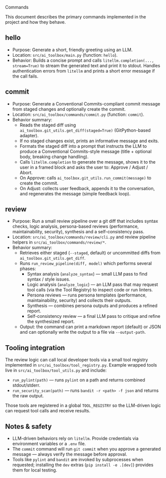 Commands

This document describes the primary commands implemented in the project and how they behave.

## hello

- Purpose: Generate a short, friendly greeting using an LLM.
- Location: `src/ai_toolbox/main.py` (function: `hello`).
- Behavior: Builds a concise prompt and calls `litellm.completion(..., stream=True)` to stream the generated text and print it to stdout. Handles authentication errors from `litellm` and prints a short error message if the call fails.

## commit

- Purpose: Generate a Conventional Commits-compliant commit message from staged changes and optionally create the commit.
- Location: `src/ai_toolbox/commands/commit.py` (function: `commit`).
- Behavior summary:
  - Reads the staged diff using `ai_toolbox.git_utils.get_diff(staged=True)` (GitPython-based adapter).
  - If no staged changes exist, prints an informative message and exits.
  - Formats the staged diff into a prompt that instructs the LLM to produce a Conventional Commits-style message (title + optional body, breaking change handling).
  - Calls `litellm.completion` to generate the message, shows it to the user in a framed block and asks the user to: Approve / Adjust / Abort.
  - On Approve: calls `ai_toolbox.git_utils.run_commit(message)` to create the commit.
  - On Adjust: collects user feedback, appends it to the conversation, and regenerates the message (simple feedback loop).

## review

- Purpose: Run a small review pipeline over a git diff that includes syntax checks, logic analysis, persona-based reviews (performance, maintainability, security), synthesis and a self-consistency pass.
- Location: `src/ai_toolbox/commands/review/cli.py` and review pipeline helpers in `src/ai_toolbox/commands/review/*`.
- Behavior summary:
  - Retrieves either staged (`--staged`, default) or uncommitted diffs from `ai_toolbox.git_utils.get_diff`.
  - Runs `run_review_pipeline(diff, model)` which performs several phases:
    - Syntax analysis (`analyze_syntax`) — small LLM pass to find syntax / style issues.
    - Logic analysis (`analyze_logic`) — an LLM pass that may request tool calls (via the Tool Registry) to inspect code or run linters.
    - Persona reviews — runs persona templates (performance, maintainability, security) and collects their outputs.
    - Synthesis — combines persona outputs and produces a refined report.
    - Self-consistency review — a final LLM pass to critique and refine the synthesized report.
  - Output: the command can print a markdown report (default) or JSON and can optionally write the output to a file via `--output-path`.

## Tooling integration

The review logic can call local developer tools via a small tool registry implemented in `src/ai_toolbox/tool_registry.py`. Example wrapped tools live in `src/ai_toolbox/tool_utils.py` and include:

- `run_pylint(path)` — runs `pylint` on a path and returns combined stdout/stderr.
- `run_security_scan(path)` — runs `bandit -r <path> -f json` and returns the raw output.

Those tools are registered in a global `TOOL_REGISTRY` so the LLM-driven logic can request tool calls and receive results.

## Notes & safety

- LLM-driven behaviors rely on `litellm`. Provide credentials via environment variables or a `.env` file.
- The `commit` command will run `git commit` when you approve a generated message — always verify the message before approval.
- Tools like `pylint` and `bandit` are invoked by subprocesses when requested; installing the `dev` extras (`pip install -e .[dev]`) provides them for local testing.
